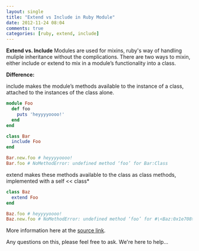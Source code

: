 ```yaml
---
layout: single
title: "Extend vs Include in Ruby Module"
date: 2012-11-24 08:04
comments: true
categories: [ruby, extend, include]
---
```


**Extend vs. Include**
Modules are used for mixins, ruby's way of handling muliple inheritance without the complications. 
There are two ways to mixin, either include or extend to mix in a module’s functionality into a class. 

**Difference:**


include makes the module’s methods available to the instance of a class,
attached to the instances of the class alone.

```ruby
module Foo
  def foo
    puts 'heyyyyoooo!'
  end
end

class Bar
  include Foo
end

Bar.new.foo # heyyyyoooo!
Bar.foo # NoMethodError: undefined method ‘foo’ for Bar:Class
```

extend makes these methods available to the class as class methods, implemented
with a self \<\< class*

```ruby
class Baz
  extend Foo
end

Baz.foo # heyyyyoooo!
Baz.new.foo # NoMethodError: undefined method ‘foo’ for #\<Baz:0x1e708>

```


More information here at the [source link](http://railstips.org/blog/archives/2009/05/15/include-vs-extend-in-ruby/).

Any questions on this, please feel free to ask. We're here to help...

